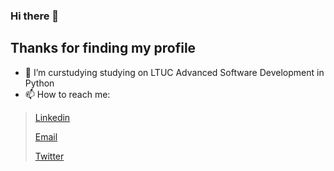 ### Hi there 👋
 ## Thanks for finding my profile

- 🔭 I’m curstudying studying on LTUC Advanced Software Development in Python
- 📫 How to reach me: 
> [Linkedin](https://www.linkedin.com/in/muhammad-tarboush/)
>  
> [Email](muhammad.tarboush1@gmail.com)
> 
> [Twitter](https://twitter.com/Muhammad_Q_Ta)

<!--
**muhammadqasemtarboush1/muhammadqasemtarboush1** is a ✨ _special_ ✨ repository because its `README.md` (this file) appears on your GitHub profile.

Here are some ideas to get you started:

- 🔭 I’m currently working on ...
- 🌱 I’m currently learning ...
- 👯 I’m looking to collaborate on ...
- 🤔 I’m looking for help with ...
- 💬 Ask me about ...
- 📫 How to reach me: ...
- 😄 Pronouns: ...
- ⚡ Fun fact: ...
-->
